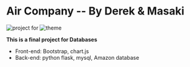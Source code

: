 # Air Company -- By Derek & Masaki
![project for](https://img.shields.io/badge/DB__Project-Done-brightgreen.svg)
![theme](https://img.shields.io/badge/Black-Gold-yellow.svg)

**This is a final project for Databases**

- Front-end: Bootstrap, chart.js
- Back-end: python flask, mysql, Amazon database
